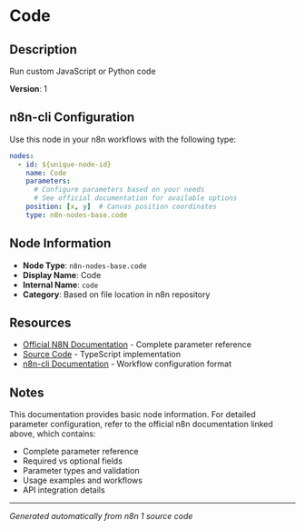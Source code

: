 # Code

## Description

Run custom JavaScript or Python code

**Version**: 1

## n8n-cli Configuration

Use this node in your n8n workflows with the following type:

```yaml
nodes:
  - id: ${unique-node-id}
    name: Code
    parameters:
      # Configure parameters based on your needs
      # See official documentation for available options
    position: [x, y]  # Canvas position coordinates
    type: n8n-nodes-base.code
```

## Node Information

- **Node Type**: `n8n-nodes-base.code`
- **Display Name**: Code
- **Internal Name**: `code`
- **Category**: Based on file location in n8n repository

## Resources

- [Official N8N Documentation](https://docs.n8n.io/integrations/builtin/app-nodes/n8n-nodes-base.code/) - Complete parameter reference
- [Source Code](https://github.com/n8n-io/n8n/blob/master/packages/nodes-base/nodes/Code/Code.node.ts) - TypeScript implementation
- [n8n-cli Documentation](https://github.com/edenreich/n8n-cli) - Workflow configuration format

## Notes

This documentation provides basic node information. For detailed parameter configuration, 
refer to the official n8n documentation linked above, which contains:

- Complete parameter reference
- Required vs optional fields
- Parameter types and validation
- Usage examples and workflows
- API integration details

---
*Generated automatically from n8n 1 source code*
